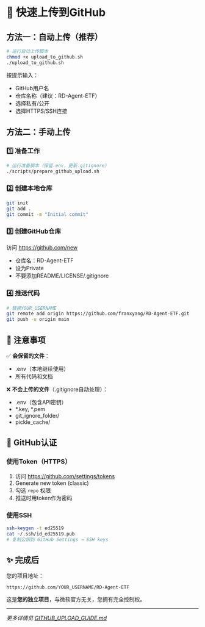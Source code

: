 # 🚀 快速上传到GitHub

## 方法一：自动上传（推荐）

```bash
# 运行自动上传脚本
chmod +x upload_to_github.sh
./upload_to_github.sh
```

按提示输入：
- GitHub用户名
- 仓库名称（建议：RD-Agent-ETF）
- 选择私有/公开
- 选择HTTPS/SSH连接

## 方法二：手动上传

### 1️⃣ 准备工作
```bash
# 运行准备脚本（保留.env，更新.gitignore）
./scripts/prepare_github_upload.sh
```

### 2️⃣ 创建本地仓库
```bash
git init
git add .
git commit -m "Initial commit"
```

### 3️⃣ 创建GitHub仓库
访问 https://github.com/new
- 仓库名：RD-Agent-ETF
- 设为Private
- 不要添加README/LICENSE/.gitignore

### 4️⃣ 推送代码
```bash
# 替换YOUR_USERNAME
git remote add origin https://github.com/franxyang/RD-Agent-ETF.git
git push -u origin main
```

## 📝 注意事项

✅ **会保留的文件**：
- .env（本地继续使用）
- 所有代码和文档

❌ **不会上传的文件**（.gitignore自动处理）：
- .env（包含API密钥）
- *.key, *.pem
- git_ignore_folder/
- pickle_cache/

## 🔑 GitHub认证

### 使用Token（HTTPS）
1. 访问 https://github.com/settings/tokens
2. Generate new token (classic)
3. 勾选 `repo` 权限
4. 推送时用token作为密码

### 使用SSH
```bash
ssh-keygen -t ed25519
cat ~/.ssh/id_ed25519.pub
# 复制公钥到 GitHub Settings → SSH keys
```

## ✨ 完成后

您的项目地址：
```
https://github.com/YOUR_USERNAME/RD-Agent-ETF
```

这是**您的独立项目**，与微软官方无关，您拥有完全控制权。

---
*更多详情见 [GITHUB_UPLOAD_GUIDE.md](GITHUB_UPLOAD_GUIDE.md)*